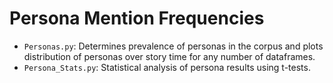 # Persona Mention Frequencies
- `Personas.py`: Determines prevalence of personas in the corpus and plots distribution of personas over story time for any number of dataframes.
- `Persona_Stats.py`: Statistical analysis of persona results using t-tests.
